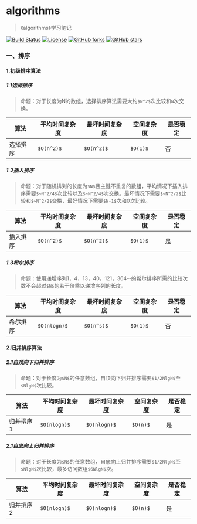 # algorithms
>《algorithms》学习笔记

[![Build Status](https://img.shields.io/travis/otale/tale.svg?style=flat-square)](https://github.com/saowu/algorithms)
[![License](https://img.shields.io/badge/license-MIT-4EB1BA.svg?style=flat-square)](https://github.com/saowu/algorithms)
[![GitHub forks](https://img.shields.io/github/forks/saowu/algorithms.svg?style=flat-square)](https://github.com/saowu/algorithms/network)
[![GitHub stars](https://img.shields.io/github/stars/saowu/algorithms.svg?style=flat-square)](https://github.com/saowu/algorithms/stargazers)

### 一、排序
#### 1.初级排序算法
##### 1.1选择排序

>命题：对于长度为N的数组，选择排序算法需要大约`$N^2$`次比较和`N`次交换。

算法 | 平均时间复杂度 | 最坏时间复杂度 | 空间复杂度 | 是否稳定
---|---|---|---|---|
选择排序 | `$O(n^2)$` | `$O(n^2)$` | `$O(1)$` | 否
##### 1.2插入排序
>命题：对于随机排列的长度为`$N$`且主键不重复的数组，平均情况下插入排序需要`$~N^2/4$`次比较以及`$~N^2/4$`次交换。最坏情况下需要`$~N^2/2$`比较和`$~N^2/2$`交换，最好情况下需要`$N-1$`次和0次比较。

算法 | 平均时间复杂度 | 最坏时间复杂度 | 空间复杂度 | 是否稳定
---|---|---|---|---|
插入排序 | `$O(n^2)$` | `$O(n^2)$` | `$O(1)$` | 是

##### 1.3希尔排序
>命题：使用递增序列1，4，13，40，121，364···的希尔排序所需的比较次数不会超过`$N$`的若干倍乘以递增序列的长度。

算法 | 平均时间复杂度 | 最坏时间复杂度 | 空间复杂度 | 是否稳定
---|---|---|---|---|
希尔排序 | `$O(nlogn)$` | `$O(n^s)$` | `$O(1)$` | 否

#### 2.归并排序算法
##### 2.1自顶向下归并排序
>命题：对于长度为`$N$`的任意数组，自顶向下归并排序需要`$1/2NlgN$`至`$NlgN$`次比较。

算法 | 平均时间复杂度 | 最坏时间复杂度 | 空间复杂度 | 是否稳定
---|---|---|---|---|
归并排序1 | `$O(nlogn)$` | `$O(nlogn)$` | `$O(n)$` | 是


##### 2.1自底向上归并排序
>命题：对于长度为`$N$`的任意数组，自底向上归并排序需要`$1/2NlgN$`至`$NlgN$`次比较，最多访问数组`$6NlgN$`次。

算法 | 平均时间复杂度 | 最坏时间复杂度 | 空间复杂度 | 是否稳定
---|---|---|---|---|
归并排序2 | `$O(nlogn)$` | `$O(nlogn)$` | `$O(n)$` | 是
